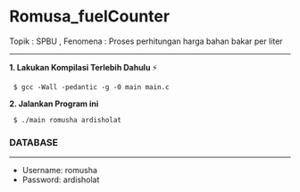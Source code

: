 # Romusa_fuelCounter
Topik : SPBU  , Fenomena : Proses perhitungan harga bahan bakar per liter

<hr>
<b>1. Lakukan Kompilasi Terlebih Dahulu </b> ⚡
<pre><code> $ gcc -Wall -pedantic -g -0 main main.c </code></pre>
<b>2. Jalankan Program ini </b>
<pre><code> $ ./main romusha ardisholat </code></pre>


### DATABASE
<hr>
<ul>
  <li>Username: romusha </li>
  <li>Password: ardisholat </li>
 </ul>

